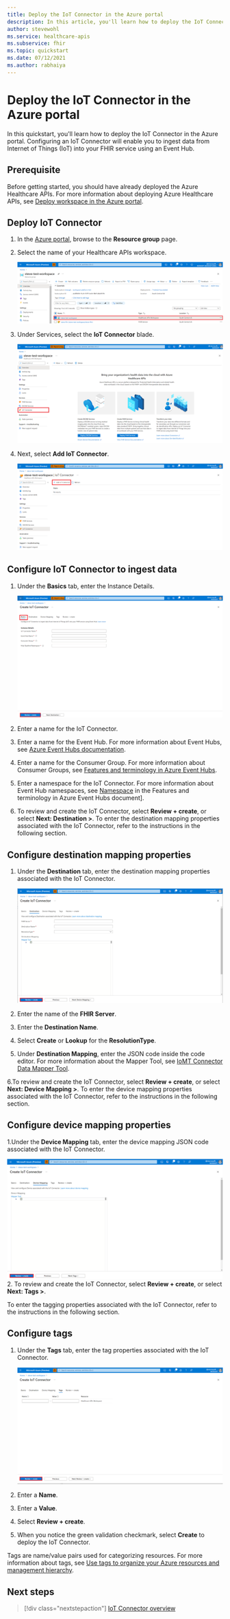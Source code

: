 ```yaml
---
title: Deploy the IoT Connector in the Azure portal
description: In this article, you'll learn how to deploy the IoT Connector in the Azure portal. 
author: stevewohl
ms.service: healthcare-apis
ms.subservice: fhir
ms.topic: quickstart
ms.date: 07/12/2021
ms.author: rabhaiya
---
```


# Deploy the IoT Connector in the Azure portal

In this quickstart, you'll learn how to deploy the IoT Connector in the Azure portal. Configuring an IoT Connector will enable you to ingest data from Internet of Things (IoT) into your FHIR service using an Event Hub.

## Prerequisite

Before getting started, you should have already deployed the Azure Healthcare APIs. For more information about deploying Azure Healthcare APIs, see [Deploy workspace in the Azure portal](deploy-workspace-in-portal.md).

## Deploy IoT Connector 

1. In the [Azure portal](https://portal.azure.com), browse to the **Resource group** page.
2. Select the name of your Healthcare APIs workspace.

   [ ![Select workspace resource group](media/data-transformation/select-workspace-resource-group.png) ](media/data-transformation/select-workspace-resource-group.png#lightbox)

3. Under Services, select the **IoT Connector** blade.

   [ ![IoT Connector](media/data-transformation/iot-connector-blade.png) ](media/data-transformation/iot-connector-blade.png#lightbox)

4. Next, select **Add IoT Connector**.

   [ ![Add IoT Connector](media/data-transformation/add-iot-connector.png) ](media/data-transformation/add-iot-connector.png#lightbox)

## Configure IoT Connector to ingest data

1. Under the **Basics** tab, enter the Instance Details.

   [ ![IoT configure instance details](media/data-transformation/basics-instance-details.png) ](media/data-transformation/basics-instance-details.png#lightbox)

2. Enter a name for the IoT Connector.

3. Enter a name for the Event Hub.
For more information about Event Hubs, see [Azure Event Hubs documentation](https://docs.microsoft.com/azure/event-hubs/).

4. Enter a name for the Consumer Group.
For more information about Consumer Groups,  see [Features and terminology in Azure Event Hubs](../../event-hubs/event-hubs-features?WT.mc_id=Portal-Microsoft_Healthcare_APIs#event-consumers).

5. Enter a namespace for the IoT Connector.
For more information about Event Hub namespaces,  see [Namespace](../../event-hubs/event-hubs-features?WT.mc_id=Portal-Microsoft_Healthcare_APIs#namespace) in the Features and terminology in Azure Event Hubs document].

6. To review and create the IoT Connector, select **Review + create**, or select **Next: Destination >**. To enter the destination mapping properties associated with the IoT Connector, refer to the instructions in the following section. 

## Configure destination mapping properties

1. Under the **Destination** tab, enter the destination mapping properties associated with the IoT Connector.

   [ ![Configure destination properties](media/data-transformation/configure-destination-properties.png) ](media/data-transformation/configure-destination-properties.png#lightbox)

2. Enter the name of the **FHIR Server**.

3. Enter the **Destination Name**.

4. Select **Create** or **Lookup** for the **ResolutionType**.

5. Under **Destination Mapping**, enter the JSON code inside the code editor.
For more information about the Mapper Tool, see [IoMT Connector Data Mapper Tool](https://github.com/microsoft/iomt-fhir/tree/master/tools/data-mapper).

6.To review and create the IoT Connector, select **Review + create**, or select **Next: Device Mapping >**. 
To enter the device mapping properties associated with the IoT Connector, refer to the instructions in the following section.

## Configure device mapping properties

1.Under the **Device Mapping** tab, enter the device mapping JSON code associated with the IoT Connector.

   [ ![Configure device mapping](media/data-transformation/configure-device-mapping.png) ](media/data-transformation/configure-device-mapping.png#lightbox)
2. To review and create the IoT Connector, select **Review + create**, or select **Next: Tags >**. 

To enter the tagging properties associated with the IoT Connector, refer to the instructions in the following section.

## Configure tags

1. Under the **Tags** tab, enter the tag properties associated with the IoT Connector.

   [ ![Tag properties](media/data-transformation/tag-properties.png) ](media/data-transformation/tag-properties.png#lightbox)

2. Enter a **Name**.
3. Enter a **Value**.
4. Select **Review + create**.
5. When you notice the green validation checkmark, select **Create** to deploy the IoT Connector.

Tags are name/value pairs used for categorizing resources. For more information about tags, see [Use tags to organize your Azure resources and management hierarchy](../../azure-resource-manager/management/tag-resources).

## Next steps

>[!div class="nextstepaction"]
>[IoT Connector overview](iot-connector-overview.md)


